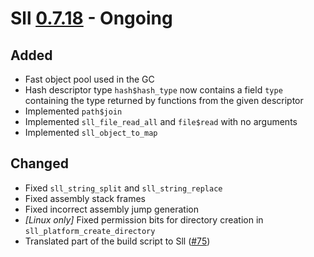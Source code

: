 # Sll [0.7.18] - Ongoing

## Added

- Fast object pool used in the GC
- Hash descriptor type `hash$hash_type` now contains a field `type` containing the type returned by functions from the given descriptor
- Implemented `path$join`
- Implemented `sll_file_read_all` and `file$read` with no arguments
- Implemented `sll_object_to_map`

## Changed

- Fixed `sll_string_split` and `sll_string_replace`
- Fixed assembly stack frames
- Fixed incorrect assembly jump generation
- *\[Linux only\]* Fixed permission bits for directory creation in `sll_platform_create_directory`
- Translated part of the build script to Sll ([#75])

[0.7.18]: https://github.com/sl-lang/sll/compare/sll-v0.7.17...main
[#75]: https://github.com/sl-lang/sll/issues/75
